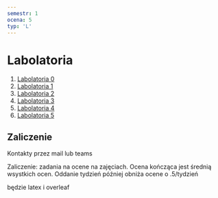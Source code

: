 ```yaml
---
semestr: 1
ocena: 5
typ: 'L'
---
```


# Labolatoria
1. [Labolatoria 0](Notatki/Semestr%201/Technologie%20informacyjne/Labolatoria/Labolatoria%200/Labolatoria%200.md)
2. [Labolatoria 1](Notatki/Semestr%201/Technologie%20informacyjne/Labolatoria/Labolatoria%201/Labolatoria%201.md)
3. [Labolatoria 2](Notatki/Semestr%201/Technologie%20informacyjne/Labolatoria/Labolatoria%202/Labolatoria%202.md)
4. [Labolatoria 3](Notatki/Semestr%201/Technologie%20informacyjne/Labolatoria/Labolatoria%203/Labolatoria%203.md)
5. [Labolatoria 4](Notatki/Semestr%201/Technologie%20informacyjne/Labolatoria/Labolatoria%204/Labolatoria%204.md)
6. [Labolatoria 5](Notatki/Semestr%201/Technologie%20informacyjne/Labolatoria/Labolatoria%205/Labolatoria%205.md)

## Zaliczenie
Kontakty przez mail lub teams

Zaliczenie:
zadania na ocene na zajęciach. Ocena kończąca jest średnią wsystkich ocen. Oddanie tydzień później obniża ocene o .5/tydzień

będzie latex i overleaf